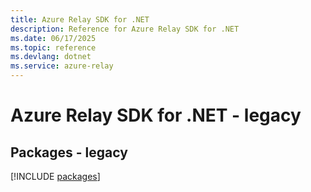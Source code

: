 ```yaml
---
title: Azure Relay SDK for .NET
description: Reference for Azure Relay SDK for .NET
ms.date: 06/17/2025
ms.topic: reference
ms.devlang: dotnet
ms.service: azure-relay
---
```

# Azure Relay SDK for .NET - legacy
## Packages - legacy
[!INCLUDE [packages](relay-index.md)]